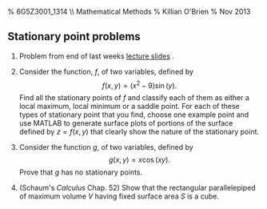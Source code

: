 % 6G5Z3001_1314 \\\\ Mathematical Methods
% Killian O'Brien
% Nov 2013
$\newcommand{\pderiv}[2]{\frac{\partial #1}{\partial #2}}
\newcommand{\ppderiv}[2]{\frac{\partial^2 #1}{\partial #2}}$

## Stationary point problems

1. Problem from end of last weeks [lecture slides](http://killianobrien.github.io/analytical-methods/multi-var-calculus-04.html) .

1. Consider the function, $f$, of two variables, defined by 
$$ f(x,y)=\left ( x^2 - 9 \right ) \sin (y).$$
Find all the stationary points of $f$ and classify each of them as either a local maximum, local minimum or a saddle point. For each of these types of stationary point that you find, choose one example point and use MATLAB to generate surface plots of portions of the surface defined by $z=f(x,y)$ that clearly show the nature of the stationary point.

2. Consider the function $g$, of two variables, defined by 
$$g(x,y)=x \cos(xy).$$
Prove that $g$ has no stationary points.

3. (Schaum's *Calculus* Chap. 52) Show that the rectangular parallelepiped of maximum volume $V$ having fixed surface area $S$ is a cube.